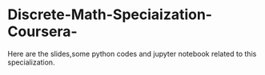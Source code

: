 # Discrete-Math-Speciaization-Coursera-
Here are the slides,some python codes and jupyter notebook related
to this specialization.
